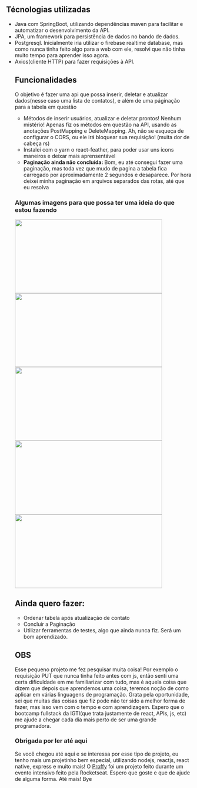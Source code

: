 
<h2>Técnologias utilizadas</h2>
 <p>
    <ul>
     <li>Java com SpringBoot, utilizando dependências maven para facilitar e automatizar o desenvolvimento da API.</li>
     <li>JPA, um framework para persistência de dados no bando de dados.</li>
     <li>Postgresql. Inicialmente iria utilizar o firebase realtime database, mas como nunca tinha feito algo para a web com ele, resolvi que não tinha muito tempo para aprender isso agora. </li>
     <li>Axios(cliente HTTP) para fazer requisições à API.</li>
 </p>
 
 <h2>Funcionalidades</h2>
 <p> O objetivo é fazer uma api que possa inserir, deletar e atualizar dados(nesse caso uma lista de contatos), e além de uma páginação para a tabela em questão</p>
 <ul>
  <li>Métodos de inserir usuários, atualizar e deletar prontos! Nenhum mistério! Apenas fiz os métodos em questão na API, usando as anotações PostMapping e DeleteMapping. Ah, não se esqueça de configurar o CORS, ou ele irá bloquear sua requisição! (muita dor de cabeça rs)</li>
  <li>Instalei com o yarn o react-feather, para poder usar uns icons maneiros e deixar mais aprensentável</li>
 <li><strong>Paginação ainda não concluída: </strong> Bom, eu até consegui fazer uma paginação, mas toda vez que mudo de pagina a tabela fica carregado por aproximadamente 2 segundos e desaparece. Por hora deixei minha paginação em arquivos separados das rotas, até que eu resolva</li>
 </ul>
 
 
 <h3>Algumas imagens para que possa ter uma ideia do que estou fazendo</h3>
  <img src="https://user-images.githubusercontent.com/45560284/94377415-cb242d80-00f7-11eb-83ab-e7086421af99.png" width=400px height=200px>
  <img src="https://user-images.githubusercontent.com/45560284/94377417-cd868780-00f7-11eb-8303-ecbfa5145266.png" width=400px height=200px>
  <img src="https://user-images.githubusercontent.com/45560284/94377418-d0817800-00f7-11eb-8a29-67ec2f228c30.png" width=400px height=200px>
  <img src="https://user-images.githubusercontent.com/45560284/94377422-d4ad9580-00f7-11eb-9254-18919019d424.png" width=400px height=200px>
  <img src="https://user-images.githubusercontent.com/45560284/94377423-daa37680-00f7-11eb-8b8b-63a5e5c5b62f.png" width=400px height=200px>


  <h2>Ainda quero fazer: </h2>
  <ul>
   <li>Ordenar tabela após atualização de contato</li>
   <li>Concluir a Paginação</li>
   <li>Utilizar ferramentas de testes, algo que ainda nunca fiz. Será um bom aprendizado. </li>
 </ul>
 
 <h2>OBS</h2>
  <p>Esse pequeno projeto me fez pesquisar muita coisa! Por exemplo o requisição PUT que nunca tinha feito antes com js, então senti uma certa dificuldade em me familiarizar com tudo, mas é aquela coisa que dizem que depois que aprendemos uma coisa, teremos noção de como aplicar em várias linguagens de programação. Grata pela oportunidade, sei que muitas das coisas que fiz pode não ter sido a melhor forma de fazer, mas isso vem com o tempo e com aprendizagem. Espero que o bootcamp fullstack da IGTI(que trata justamente de react, APIs, js, etc) me ajude a chegar cada dia mais perto de ser uma grande programadora.</p> 
  
  <h3>Obrigada por ler até aqui</h3>
  <p> Se você chegou até aqui e se interessa por esse tipo de projeto, eu tenho mais um projetinho bem especial, utilizando nodejs, reactjs, react native, express e muito mais! O <a href="https://github.com/OliverRai/proffy"> Proffy</a> foi um projeto feito durante um evento intensivo feito pela Rocketseat. Espero que goste e que de ajude de alguma forma. Até mais! Bye</p>
  


 
